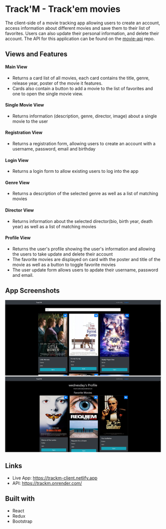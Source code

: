 # Track'M - Track'em movies
The client-side of a movie tracking app allowing users to create an account, access information about different movies and save them to their list of favorites. Users can also update their personal information, and delete their account.
The API for this application can be found on the [movie-api](https://github.com/amelieberry/movie-api) repo.

## Views and Features
#### Main View
* Returns a card list of all movies, each card contains the title, genre, release year, poster of the movie it features.
* Cards also contain a button to add a movie to the list of favorites and one to open the single movie view.
#### Single Movie View
* Returns information (description, genre, director, image) about a single movie to the user
#### Registration View
* Returns a registration form, allowing users to create an account with a username, password, email and birthday
#### Login View
* Returns a login form to allow existing users to log into the app
#### Genre View
* Returns a description of the selected genre as well as a list of matching movies
#### Director View
* Returns information about the selected director(bio, birth year, death year) as well as a list of matching movies
#### Profile View
* Returns the user's profile showing the user's information and allowing the users to take update and delete their account
* The favorite movies are displayed on card with the poster and title of the movie as well as a button to toggle favorite movies
* The user update form allows users to apdate their username, password and email.

## App Screenshots
![A screenshot of the movies page](./src/assets/movie-view-capture.JPG)
![A screenshot of the profile page](./src/assets/profile-view-capture.JPG)

## Links
* Live App: https://trackm-client.netlify.app
* API: https://trackm.onrender.com/

## Built with
* React
* Redux
* Bootstrap
